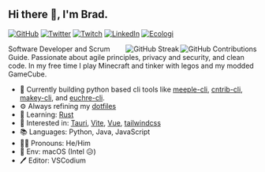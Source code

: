 ## Hi there 👋, I'm Brad.

[![GitHub](https://img.shields.io/badge/-boldandbrad-3a3a3a?style=flat&logo=GitHub&logoColor=white)](https://github.com/boldandbrad)
[![Twitter](https://img.shields.io/badge/-@boldandbrad-00acee?style=flat&logo=Twitter&logoColor=white)](https://twitter.com/boldandbrad)
[![Twitch](https://img.shields.io/badge/-boldandbrad-a970ff?style=flat&logo=Twitch&logoColor=white)](https://twitch.tv/boldandbrad)
[![LinkedIn](https://img.shields.io/badge/-Bradley_Wojcik-0072b1?style=flat&logo=LinkedIn&logoColor=white)](https://www.linkedin.com/in/bradleycwojcik)
[![Ecologi](https://img.shields.io/ecologi/trees/bradleycwojcik)](https://ecologi.com/bradleycwojcik)

<img align='right' src='https://github-readme-stats.vercel.app/api?username=boldandbrad&include_all_commits=true&show_icons=true&theme=transparent&width=500&hide_title=true'
alt='GitHub Contributions'>
<img align='right' src='https://streak-stats.demolab.com/?user=boldandbrad&hide_total_contributions=true&card_width=467&theme=transparent'
alt='GitHub Streak'>

Software Developer and Scrum Guide. Passionate about agile principles,
privacy and security, and clean code. In my free time I play Minecraft and
tinker with legos and my modded GameCube.

- 🔭 Currently building python based cli tools like [meeple-cli](https://github.com/boldandbrad/meeple-cli),
  [cntrib-cli](https://github.com/boldandbrad/cntrib-cli), [makey-cli](https://github.com/boldandbrad/makey-cli),
  and [euchre-cli](https://github.com/boldandbrad/euchre-cli).
- ⚙️ Always refining my [dotfiles](https://github.com/boldandbrad/dotfiles)
- 🌱 Learning: [Rust](https://www.rust-lang.org)
- 🤔 Interested in: [Tauri](https://tauri.app), [Vite](https://vitejs.dev),
  [Vue](https://vuejs.org), [tailwindcss](https://tailwindcss.com)
- 📚 Languages: Python, Java, JavaScript
- 🧔‍♂️ Pronouns: He/Him
- 🍎 Env: macOS (Intel 😥)
- 🖊️ Editor: VSCodium
